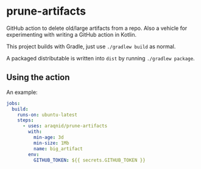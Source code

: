 # prune-artifacts

GitHub action to delete old/large artifacts from a repo. Also a vehicle for experimenting with writing a GitHub action
in Kotlin.

This project builds with Gradle, just use `./gradlew build` as normal.

A packaged distributable is written into `dist` by running `./gradlew package`.

## Using the action

An example:

```yaml
jobs:
  build:
    runs-on: ubuntu-latest
    steps:
      - uses: araqnid/prune-artifacts
        with:
          min-age: 3d
          min-size: 1Mb
          name: big_artifact
        env:
          GITHUB_TOKEN: ${{ secrets.GITHUB_TOKEN }}
```
